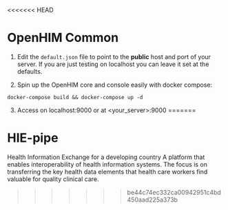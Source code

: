 <<<<<<< HEAD
# OpenHIM Common

1. Edit the `default.json` file to point to the **public** host and port of your server. If you are just testing on localhost you can leave it set at the defaults.

2. Spin up the OpenHIM core and console easily with docker compose:

```
docker-compose build && docker-compose up -d
```

3. Access on localhost:9000 or at <your_server>:9000
=======
# HIE-pipe
Health Information Exchange for a developing country
A platform that enables interoperability of health information systems. The focus is on transferring the key health data elements that health care workers find valuable for quality clinical care.
>>>>>>> be44c74ec332ca00942951c4bd450aad225a373b
